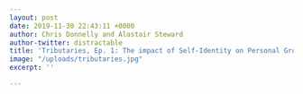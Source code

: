 ```yaml
---
layout: post
date: 2019-11-30 22:43:11 +0000
author: Chris Donnelly and Alastair Steward
author-twitter: distractable
title: 'Tributaries, Ep. 1: The impact of Self-Identity on Personal Growth'
image: "/uploads/tributaries.jpg"
excerpt: ''

---
```

